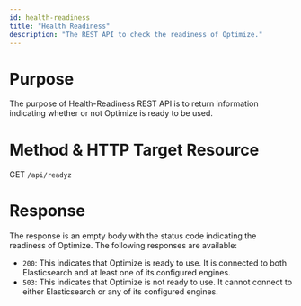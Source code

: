 ```yaml
---
id: health-readiness
title: "Health Readiness"
description: "The REST API to check the readiness of Optimize."
---
```


# Purpose

The purpose of Health-Readiness REST API is to return information indicating whether or not Optimize is ready to be used.

# Method & HTTP Target Resource

GET `/api/readyz`

# Response

The response is an empty body with the status code indicating the readiness of Optimize. The following responses are available:

- `200`: This indicates that Optimize is ready to use. It is connected to both Elasticsearch and at least one of its configured engines.
- `503`: This indicates that Optimize is not ready to use. It cannot connect to either Elasticsearch or any of its configured engines.